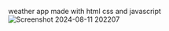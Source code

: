 weather app made with html css and javascript
![Screenshot 2024-08-11 202207](https://github.com/user-attachments/assets/73546d17-51e1-4491-af41-e595d81a930b)
